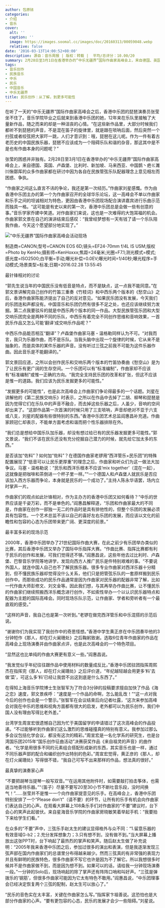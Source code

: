 ```yaml
---
author: 包原铱
categories:
- 介绍
- 音乐
cover:
  alt: ''
  caption: ''
  image: https://images.soomal.cc/images/doc/20160313/00059048.webp
  relative: false
date: '2016-03-13T14:00:52+08:00'
description: 源自：音乐周报 | 版权：转载 |  平均/总评分：10.00/20
summary: 2月28日至3月1日在香港举办的“中乐无疆界”国际作曲家高峰会上，来自德国、英国、卢森堡、比利时、新加坡、马来西亚、中国�鹊丶疤ㄍ濉⑾愀鄣厍�的众多作曲家都在研讨中因为各自在民族管弦乐队配器理念上意见相左而困惑、争执……
tags:
- 音乐创作
- 民族音乐
- 中乐
- 民乐
- 中国音乐
- 中乐无疆界
title: 民乐创作：从了解，到更多可能性
---
```


在听了一天的“中乐无疆界”国际作曲家高峰会之后，香港中乐团的琵琶演奏员张莹坐不住了。音乐学院毕业之后就来到香港中乐团的她，12年来在乐队里接触了大量新作品，随之而来的却是一种沮丧的心情。“在这些新作品里，大部分时候我们都听不到琵琶的声音，不是混在笛子的旋律里，就是跟在唢呐后面，然后突然一个扫弦或者绞弦把大家吓一跳，人们才意识到：哦，琵琶在这儿呢。作为一件有着古老历史的中国民族乐器，琵琶不应该成为一个阻碍乐队和谐的杂音，那这其中是不是也有作曲本身的问题呢？”

张莹的困惑并非独有。2月28日至3月1日在香港举办的“中乐无疆界”国际作曲家高峰会上，来自德国、英国、卢森堡、比利时、新加坡、马来西亚、中国鹊丶疤ㄍ濉⑾愀鄣厍的众多作曲家都在研讨中因为各自在民族管弦乐队配器理念上意见相左而困惑、争执。

“作曲家之间这么直言不讳的争论，我还是第一次经历。”作曲家刘星感慨。作为由香港中乐团主办的第一个为作曲家召开的全球华乐论坛，这一高峰会不单以作曲家和乐手之间的坦诚相对为特色，更因由香港中乐团现场配合演讲嘉宾进行乐曲示范而独具一格。“这可能是有史以来的第一次，香港中乐团总是会做一些有创意的事。”音乐学家乔建中笑道。对作曲家们来说，这也是一次难得的大饱耳福的机会。作曲家郭文景在自己的演讲结束后感叹：“我曾经梦想有一天有钱了请一个乐队陪我作曲，今天这个愿望部分地实现了。”

![“中乐无疆界”国际作曲家高峰会活动现场](https://images.soomal.cc/images/doc/20160313/00059047.webp)

制造商=CANON;型号=CANON EOS 6D;镜头=EF24-70mm f/4L IS USM;版权=Photo by KenHo;摄影师=KenHoxxx;焦距=24毫米;光圈=F7.1;测光模式=模式;感光度=ISO2500;白平衡=手动;曝光补偿=0.0EV;曝光时间=1/40秒;曝光程序=手动模式;场景类型=标准;日期=2016.02.28 13:55:45



最针锋相对的讨论

“郭先生说当年的中国民乐没有低音是特点，而不是缺点，这一点我不能同意。”在郭文景讲解完自己创作的竹笛三重奏《竹枝词》和中西乐两个版本的《愁空山》之后，香港作曲家陈能济提出了自己的反对意见。“如果民乐团没有发展，今天我们的乐团连和声都没有。中国音乐和乐团仍然有很多不足之处，也还应该继续努力发掘。第二点我要驳斥的就是中西乐两个版本的同一作品。大型民族管弦乐团和大型交响乐团完全是两种不同的乐队，中西乐有着完全不同创作思维和音响效果，一首民乐作品又怎么可能‘翻译’成交响乐作品呢？”

中西乐作品能否相互“翻译”？卢森堡作曲家马塞・温格勒同样认为不可。“对我而言，我只为乐器作曲，而不是乐队。当我头脑中出现一个旋律的时候，它从来不是抽象的，而是具体的某件乐器的声音。没有听过三弦之前我不可能为这件乐器作曲。因此音乐是不能翻译的。”

郭文景回应道，之所以会创作民乐和交响乐两个版本的竹笛协奏曲《愁空山》是为了让民乐有更广阔的生存空间。一个乐团可以有“标准编制”，作曲家却不应该有“标准编制”或惟一正确的方向。“我完全支持民乐团的改革和扩张，但这不应该是惟一的道路。我们应该为民乐发掘更多的可能性。”

“发掘更多的可能性”，也是此次高峰会上作曲家们争论得最多的一个话题。刘星在讲解他的《第二民族交响乐》时表示，之所以在作品中去掉了二胡、柳琴和琵琶是因为觉得它们在乐队中的声音不融合，而去掉这些乐器之后，人虽少，音响的空间却出来了。“这部作品第一次首演的时候只用了三支唢呐，声音却绝对不亚于六支或八支，刘星的配器有些很特别的东西。”香港中乐团艺术总监阎惠昌补充道。作曲家顾冠仁却表示，不能单方面考虑和谐而把个性乐器排除在外。

“我们总是想给中国乐队加乐器，却没有想过给已有的民乐器发掘更多可能性。”郭文景说，“我们不该在民乐还没有充分挖掘自己潜力的时候，就先给它加太多的东西。”

是否该加“佐料”？如何加“佐料”？在德国作曲家老锣用“西洋管乐+民乐团”的特殊配置展现了“低音可以让民乐更厚重”的理念之后，作曲家和听众们为这一做法大加争议。马塞・温格勒说：“民乐和西洋乐根本不应该‘mix together’（混在一起），这就像是把咖啡和茶倒进一个杯子里一样。”“一个德国人和卢森堡人就民乐是否应该加入西方乐器而争论，本身就是民乐的一个成功了。”主持人陈永华语罢，场内立时掌声一片。

作曲家们的观点如此针锋相对，作为主办方的香港中乐团又如何看待？“中乐的世界应该是千姿万彩，而不是单色的。”阎惠昌解释道，“乐团和作曲家最大的不同是，作曲家在创作一部独一无二的作品时是具有排他性的，但整个乐团的发展必须具有包容性。一个艺术总监不该以自己的喜好左右乐团的发展，而应该以文化的前瞻性和包容的心态为乐团带来更广阔、更深度的前景。”

最丰富多彩的现场示范

2000年，香港中乐团举办了21世纪国际作曲大赛，在此之前少有乐团举办类似的比赛，其后香港中乐团又举办了国际中乐指挥大赛。“作曲比赛、指挥比赛都有利于民乐的创作和发展，可我们觉得还不够。”阎惠昌说，这些年他去过比利时、卢森堡、巴黎音乐学院等地讲学，发现向西方人推广民乐是件特别艰难的事。“不要说外国人，就连中国人自己也不了解民族乐器。很多专业作曲家对西洋乐器十分精到，但不懂民族乐器却觉得没什么关系，他们只是把管弦乐队的一套原样搬到民乐创作中。而那些成功的民乐作品通常是因为作曲家对民乐器的配器非常了解，比如一代作曲大师彭修文、刘文金等。因此我们想，与其再举办作曲比赛，让不懂民乐的作曲家们继续照搬西洋乐概念进行创作，不如索性举办一个以认识民乐器特点和配器为主题的国际高峰会。同时现场乐队示范，让作曲家、学者和旁听者有一个最直观的感受。”

“这样的声音，我自己也是第一次听到。”老锣在做完西洋管乐和中乐混搭的示范后说。

“谢谢你们为我实现了我创作中的奇思怪想。”香港中学生黄正彦在中乐团奏毕他的3分钟短作《那人，却在灯火阑珊处》之后鞠躬致谢。选取6位青年作曲家的作品在高峰会上现场演奏并由作曲家点评，也是此次高峰会的一个特色项目。

“显然这也比单纯的作曲大赛更有意义一些。”阎惠昌说。

“我发觉似乎年纪往往跟作品中使用材料的数量成反比，”香港中乐团驻团指挥周熙杰在指挥完《那人，却在灯火阑珊处》之后评价道，“年纪越轻越会用更多‘料’去做‘菜’，可这么多‘料’已经让我尝不出这到底是什么东西了。”

在得知上海音乐学院博士生张智军为了符合3分钟的投稿要求擅自加快了作品《海之恋》速度，郭文景疾呼：“速度是一个作品的命啊，怎么能乱改！”“这一点对我今后的创作也会是一个警示。”张智军在会议结束后向记者吐露，“这次来参加高峰会对我在中乐的思维和视角方面都有很大的启发，老外都可以为民乐创作，我们中国人没有理由写得比老外差。”

台湾学生周宣宏很遗憾自己因为忙于美国留学的申请错过了这次高峰会的作品投递。“不过能够听到作曲家们这么激烈的思维碰撞真的特别有意义。我参加过那么多会议包括化学会议，都没有这次的精彩。”周宣宏是一名化学系的研究生，也是台湾国乐团2015年“国乐创作征曲活动”决赛获奖作品《来自祖灵的声音》的曲作者。“化学是用很多不同的元素组合搭配形成新的东西，其实音乐也是一样，通过不同乐器声部的配合和编织创作出特别的色彩。”周宣宏觉得，黄正彦的《那人，却在灯火阑珊处》写得很不错，“我自己可写不出来那样的作品，想法真的很好。”

最真挚的演奏家心声

“不要把胡琴当提琴一般写双音。”“在运用其他附件时，如需要敲打拍击筝体，也需适当地善待乐器。”“（笛子）尽量不要写20至30小节不断吐音乐段，没时间换气！”……张莹并不是惟一一个向作曲家提意见的乐手。在高峰会上，香港中乐团特别安排了一个“Please don’t”（请不要）的环节，让所有的乐手有机会向作曲家们表达自己的心声。在观看大屏幕上108条乐手们对作曲家的“不要”建议时，台下会心的笑声此起彼伏。来自星海音乐学院的作曲家房晓敏笑着举起手机：“我要拍下来给学生们看。”

在众多的“不要”声中，三弦乐手赵太生的建议显得格外与众不同：“1.留意乐器的有效音域G-b2；2.充分发挥想象力；3.只有想不到，没有做不到。”当大屏幕上播放出这张PPT时，台下响起了最热烈的掌声和笑声。随后赵太生做了补充说明：“2005年我来香港中乐团之后，参加过很多的演出和表演，但是我逐渐发现三弦声部在国内作曲家们的总谱里分布得越来越少。然而三弦真的有非常强的表现力并且有鲜明的民族特色，很多作曲家不写它也许是因为不了解它。所以我想很多时候并不是作曲家做不到，而是因为想不到。如果可以的话，请给我一分钟现场演奏一段。”一分钟的Solo后，现场响起的除了掌声还有阵阵口哨和叫好声。“三弦是弹拨乐的‘钢筋’，但很多作曲家可能因为它太有特色不敢用。”阎惠昌说，“中乐团理事会已经决定恢复两个三弦的配制，赵太生可以放心了。”

“民乐的音色实在太丰富，关键在作曲家怎么写。”指挥家卞祖善说。这恐怕也是大部分作曲家的心声。“要有更包容的心态，民乐的发展才会少一些阻碍。”刘星说。